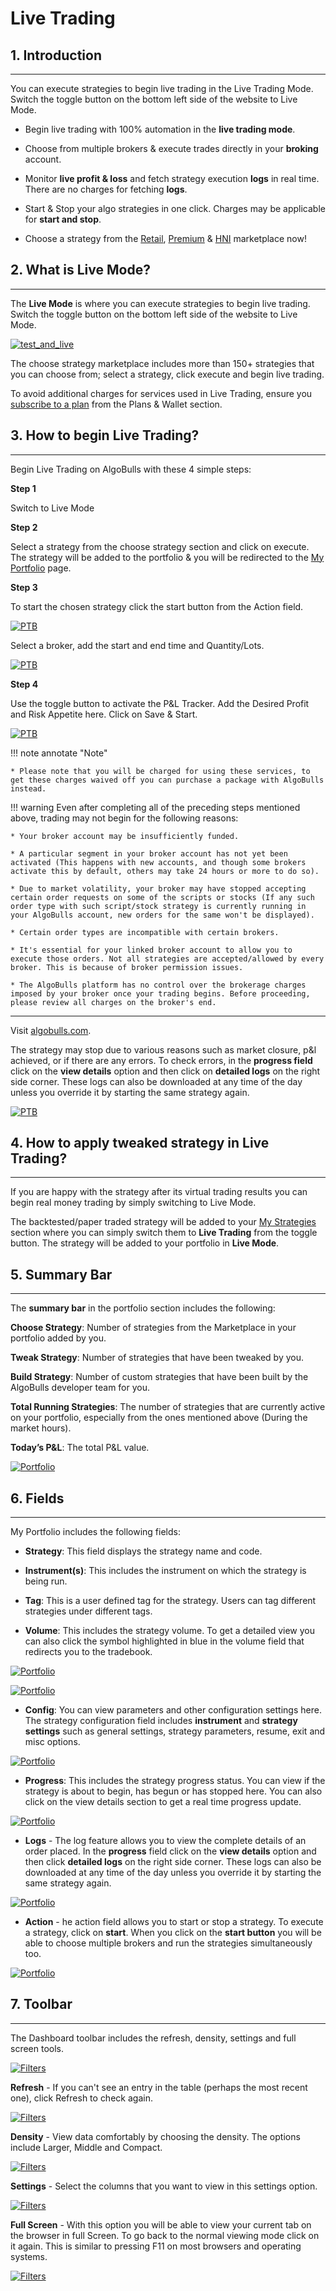 # Live Trading

## 1. Introduction
---

You can execute strategies to begin live trading in the Live Trading Mode. Switch the toggle button on the bottom left side of the website to Live Mode.

* Begin live trading with 100% automation in the **live trading mode**.

* Choose from multiple brokers & execute trades directly in your **broking** account.

* Monitor **live profit & loss** and fetch strategy execution **logs** in real time. There are no charges for fetching **logs**.

* Start & Stop your algo strategies in one click. Charges may be applicable for **start and stop**.

* Choose a strategy from the [Retail](https://app.algobulls.com/marketplace/category/retail), [Premium](https://app.algobulls.com/marketplace/category/premium) & [HNI](https://app.algobulls.com/marketplace/category/hni) marketplace now!

## 2. What is Live Mode?
---

The **Live Mode** is where you can execute strategies to begin live trading. Switch the toggle button on the bottom left side of the website to Live Mode. 

[![test_and_live](imgs/test_and_live5.png "Click to Enlarge or Ctrl+Click to open in a new Tab")](imgs/test_and_live5.png)

The choose strategy marketplace includes more than 150+ strategies that you can choose from; select a strategy, click execute and begin live trading. 

To avoid additional charges for services used in Live Trading, ensure you [subscribe to a plan](https://app.algobulls.com/wallet?defaultCategory=backtesting%26PaperTrading) from the Plans & Wallet section.

## 3. How to begin Live Trading?
---
Begin Live Trading on AlgoBulls with these 4 simple steps:   

**Step 1**

Switch to Live Mode 

**Step 2**

Select a strategy from the choose strategy section and click on execute. The strategy will be added to the portfolio & you will be redirected to the [My Portfolio](https://app.algobulls.com/portfolio) page.

**Step 3**

To start the chosen strategy click the start button from the Action field.

[![PTB](imgs/my_portfolio.png "Click to Enlarge or Ctrl+Click to open in a new Tab")](imgs/my_portfolio.png)

Select a broker, add the start and end time and Quantity/Lots. 

[![PTB](imgs/ptb14.png "Click to Enlarge or Ctrl+Click to open in a new Tab")](imgs/ptb14.png)

**Step 4**

Use the toggle button to activate the P&L Tracker. Add the Desired Profit and Risk Appetite here. Click on Save & Start. 

[![PTB](imgs/ptb15.png "Click to Enlarge or Ctrl+Click to open in a new Tab")](imgs/ptb15.png)

!!! note annotate "Note"

    * Please note that you will be charged for using these services, to get these charges waived off you can purchase a package with AlgoBulls instead.


!!! warning
    Even after completing all of the preceding steps mentioned above, trading may not begin for the following reasons:
    
    * Your broker account may be insufficiently funded.
    
    * A particular segment in your broker account has not yet been activated (This happens with new accounts, and though some brokers activate this by default, others may take 24 hours or more to do so).
    
    * Due to market volatility, your broker may have stopped accepting certain order requests on some of the scripts or stocks (If any such order type with such script/stock strategy is currently running in your AlgoBulls account, new orders for the same won't be displayed).
    
    * Certain order types are incompatible with certain brokers.
    
    * It's essential for your linked broker account to allow you to execute those orders. Not all strategies are accepted/allowed by every broker. This is because of broker permission issues.

    * The AlgoBulls platform has no control over the brokerage charges imposed by your broker once your trading begins. Before proceeding, please review all charges on the broker's end.

------------
Visit [algobulls.com](https://algobulls.com/).

The strategy may stop due to various reasons such as market closure, p&l achieved, or if there are any errors. 
To check errors, in the **progress field** click on the **view details** option and then click on **detailed logs** on the right side corner. These logs can also be downloaded at any time of the day unless you override it by starting the same strategy again.

[![PTB](imgs/ptb17.png "Click to Enlarge or Ctrl+Click to open in a new Tab")](imgs/ptb17.png)

## 4. How to apply tweaked strategy in Live Trading?
---

If you are happy with the strategy after its virtual trading results you can begin real money trading by simply switching to Live Mode. 

The backtested/paper traded strategy will be added to your [My Strategies](my-strategies.md) section where you can simply switch them to **Live Trading** from the toggle button. The strategy will be added to your portfolio in **Live Mode**.

## 5. Summary Bar
---

The **summary bar** in the portfolio section includes the following: 

**Choose Strategy**: Number of strategies from the Marketplace in your portfolio added by you.

**Tweak Strategy**:  Number of strategies that have been tweaked by you.

**Build Strategy**: Number of custom strategies that have been built by the AlgoBulls developer team for you. 

**Total Running Strategies**: The number of strategies that are currently active on your portfolio, especially from the ones mentioned above (During the market hours).

**Today’s P&L**: The total P&L value.

[![Portfolio](imgs/portfolio2.png "Click to Enlarge or Ctrl+Click to open in a new Tab")](imgs/portfolio2.png)

## 6. Fields
---

My Portfolio includes the following fields: 

* **Strategy**: This field displays the strategy name and code.

* **Instrument(s)**: This includes the instrument on which the strategy is being run. 

* **Tag**: This is a user defined tag for the strategy. Users can tag different strategies under different tags.

* **Volume**: This includes the strategy volume. To get a detailed view you can also click the symbol highlighted in blue in the volume field that redirects you to the tradebook.

[![Portfolio](imgs/portfolio3.png "Click to Enlarge or Ctrl+Click to open in a new Tab")](imgs/portfolio3.png)

[![Portfolio](imgs/portfolio4.png "Click to Enlarge or Ctrl+Click to open in a new Tab")](imgs/portfolio4.png)

* **Config**: You can view parameters and other configuration settings here. 
The strategy configuration field includes **instrument** and **strategy settings** such as general settings, strategy parameters, resume, exit and misc options. 

[![Portfolio](imgs/portfolio5.png "Click to Enlarge or Ctrl+Click to open in a new Tab")](imgs/portfolio5.png)

* **Progress**: This includes the strategy progress status. You can view if the strategy is about to begin, has begun or has stopped here. You can also click on the view details section to get a real time progress update. 

[![Portfolio](imgs/portfolio6.png "Click to Enlarge or Ctrl+Click to open in a new Tab")](imgs/portfolio6.png)

* **Logs** - The log feature allows you to view the complete details of an order placed. In the **progress** field click on the **view details** option and then click  **detailed logs** on the right side corner. These logs can also be downloaded at any time of the day unless you override it by starting the same strategy again.

[![Portfolio](imgs/portfolio6.1.png "Click to Enlarge or Ctrl+Click to open in a new Tab")](imgs/portfolio6.1.png)

* **Action** - he action field allows you to start or stop a strategy. To execute a strategy, click on **start**. When you click on the **start button** you will be able to choose multiple brokers and run the strategies simultaneously too.

[![Portfolio](imgs/portfolio7.png "Click to Enlarge or Ctrl+Click to open in a new Tab")](imgs/portfolio7.png)

## 7. Toolbar
---
The Dashboard toolbar includes the refresh, density, settings and full screen tools. 

[![Filters](imgs/toolbar1.png "Click to Enlarge or Ctrl+Click to open in a new Tab")](imgs/toolbar1.png)

**Refresh** - If you can't see an entry in the table (perhaps the most recent one), click Refresh to check again.

[![Filters](imgs/sc25.png "Click to Enlarge or Ctrl+Click to open in a new Tab")](imgs/sc25.png)

**Density** - View data comfortably by choosing the density. The options include Larger, Middle and Compact. 

[![Filters](imgs/sc26.png "Click to Enlarge or Ctrl+Click to open in a new Tab")](imgs/sc26.png)

**Settings** - Select the columns that you want to view in this settings option.

[![Filters](imgs/sc27.png "Click to Enlarge or Ctrl+Click to open in a new Tab")](imgs/sc27.png)

**Full Screen** - With this option you will be able to view your current tab on the browser in full Screen. To go back to the normal viewing mode click on it again. This is similar to pressing F11 on most browsers and operating systems.

[![Filters](imgs/sc28.png "Click to Enlarge or Ctrl+Click to open in a new Tab")](imgs/sc28.png)
